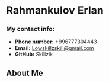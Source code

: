 # Rahmankulov Erlan

### My contact info:
* **Phone number:** +996777304443
* **Email:** Lowskillzskill@gmail.com
* **GitHub:** Skillzik 

## About Me